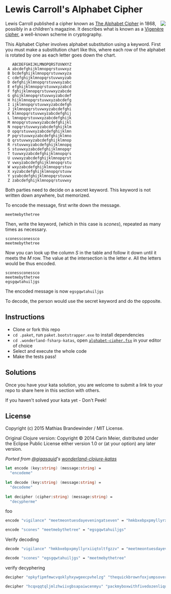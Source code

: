 Lewis Carroll's Alphabet Cipher
===============================

<img src="/alphabet-cipher/letter.gif" style="float:right" />

Lewis Carroll published a cipher known as
[The Alphabet Cipher](http://en.wikipedia.org/wiki/The_Alphabet_Cipher)
in 1868, possibly in a children's magazine. It describes what is known as a 
[Vigenère cipher](https://en.wikipedia.org/wiki/Vigen%C3%A8re_cipher), 
a well-known scheme in cryptography.

This Alphabet Cipher involves alphabet substitution using a keyword.
First you must make a substitution chart like this, where each row of
the alphabet is rotated by one as each letter goes down the chart.

```
   ABCDEFGHIJKLMNOPQRSTUVWXYZ
 A abcdefghijklmnopqrstuvwxyz
 B bcdefghijklmnopqrstuvwxyza
 C cdefghijklmnopqrstuvwxyzab
 D defghijklmnopqrstuvwxyzabc
 E efghijklmnopqrstuvwxyzabcd
 F fghijklmnopqrstuvwxyzabcde
 G ghijklmnopqrstuvwxyzabcdef
 H hijklmnopqrstuvwxyzabcdefg
 I ijklmnopqrstuvwxyzabcdefgh
 J jklmnopqrstuvwxyzabcdefghi
 K klmnopqrstuvwxyzabcdefghij
 L lmnopqrstuvwxyzabcdefghijk
 M mnopqrstuvwxyzabcdefghijkl
 N nopqrstuvwxyzabcdefghijklm
 O opqrstuvwxyzabcdefghijklmn
 P pqrstuvwxyzabcdefghijklmno
 Q qrstuvwxyzabcdefghijklmnop
 R rstuvwxyzabcdefghijklmnopq
 S stuvwxyzabcdefghijklmnopqr
 T tuvwxyzabcdefghijklmnopqrs
 U uvwxyzabcdefghijklmnopqrst
 V vwxyzabcdefghijklmnopqrstu
 W wxyzabcdefghijklmnopqrstuv
 X xyzabcdefghijklmnopqrstuvw
 Y yzabcdefghijklmnopqrstuvwx
 Z zabcdefghijklmnopqrstuvwxy
```

Both parties need to decide on a secret keyword.  This keyword is not written down anywhere, but memorized.

To encode the message, first write down the message.

```
meetmebythetree
```

Then, write the keyword, (which in this case is _scones_), repeated as many times as necessary.

```
sconessconessco
meetmebythetree
```

Now you can look up the column _S_ in the table and follow it down until it meets the _M_ row. The value at the intersection is the letter _e_.  All the letters would be thus encoded.

```
sconessconessco
meetmebythetree
egsgqwtahuiljgs
```

The encoded message is now `egsgqwtahuiljgs`

To decode, the person would use the secret keyword and do the opposite.


## Instructions

- Clone or fork this repo
- `cd .paket`, run `paket.bootstrapper.exe` to install dependencies
- `cd .wonderland-fsharp-katas`, open [`alphabet-cipher.fsx`](alphabet-cipher.fsx) in your editor of choice
- Select and execute the whole code
- Make the tests pass!

## Solutions

Once you have your kata solution, you are welcome to submit a link to your repo to share here in this section with others.



If you haven't solved your kata yet - Don't Peek!

## License

Copyright (c) 2015 Mathias Brandewinder / MIT License.

Original Clojure version: Copyright © 2014 Carin Meier, distributed under the Eclipse Public License either version 1.0 or (at
your option) any later version.

_Ported from [@gigasquid](https://twitter.com/gigasquid)'s
[*wonderland-clojure-katas*](https://github.com/gigasquid/wonderland-clojure-katas)_

```fsharp source
let encode (key:string) (message:string) = 
  "encodeme"
  
let decode (key:string) (message:string) = 
  "decodeme"
  
let decipher (cipher:string) (message:string) = 
  "decypherme" 
```

foo

```fsharp test
encode "vigilance" "meetmeontuesdayeveningatseven" = "hmkbxebpxpmyllyrxiiqtoltfgzzv"
```

```fsharp test
encode "scones" "meetmebythetree" = "egsgqwtahuiljgs"
```

Verify decoding

```fsharp test
decode "vigilance" "hmkbxebpxpmyllyrxiiqtoltfgzzv" = "meetmeontuesdayeveningatseven"
```

```fsharp test
decode "scones" "egsgqwtahuiljgs" = "meetmebythetree"
```

verify decyphering

```fsharp test
decipher "opkyfipmfmwcvqoklyhxywgeecpvhelzg" "thequickbrownfoxjumpsoveralazydog" = "vigilance"
```

```fsharp test
decipher "hcqxqqtqljmlzhwiivgbsapaiwcenmyu" "packmyboxwithfivedozenliquorjugs" = "scones"
```